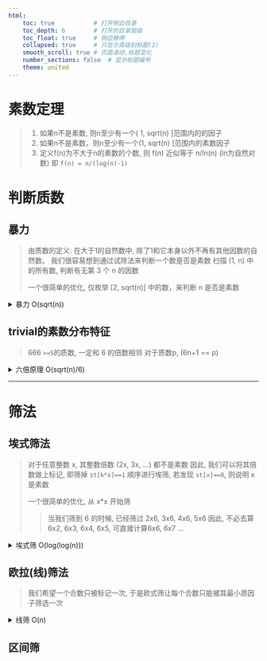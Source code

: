 ```yaml
---
html:
    toc: true           # 打开侧边目录
    toc_depth: 6        # 打开的目录层级
    toc_float: true     # 侧边悬停
    collapsed: true     # 只显示高级别标题(2)
    smooth_scroll: true # 页面滚动,标题变化
    number_sections: false  # 显示标题编号
    theme: united
--- 
```


# 素数定理
> 1. 如果n不是素数, 则n至少有一个( 1, sqrt(n) ]范围内的的因子
> 2. 如果n不是素数，则n至少有一个(1, sqrt(n) ]范围内的素数因子
> 3. 定义f(n)为不大于n的素数的个数, 则 f(n) 近似等于 n/ln(n) (ln为自然对数)
>   即 `f(n) = n/(log(n)-1)`

# 判断质数

## 暴力
> 由质数的定义: 在大于1的自然数中, 除了1和它本身以外不再有其他因数的自然数。
> 我们很容易想到通过试除法来判断一个数是否是素数
> 扫描 (1, n) 中的所有数, 判断有无第 3 个 n 的因数
>
> 一个很简单的优化, 仅枚举 [2, sqrt(n)] 中的数，来判断 n 是否是素数

<details><summary>暴力 O(sqrt(n))</summary>

```cpp
bool is_prime(int x){
    if (x<2) return 0;          // 素数严格大于 1
    for(int i=2; i<=x/i; i++)
        if(x%i==0) return 0;    // 出现第三个因数
    return 1;
}
```
</details>

## trivial的素数分布特征

> 666
> `>=5`的质数, 一定和 6 的倍数相邻
> 对于质数p, (6n+1 == p)

<details><summary>六倍原理 O(sqrt(n)/6)</summary>

```cpp
bool is_prime(LL x){
    if(x==2 || x==3   || x==5   ) return 1;
    if(x<2  ||(x%6!=1 && x%6!=5)) return 0; // 不与6的倍数相邻 
    for(LL i=5; i<=x/i; i+=6)  // 与6相邻, 但又有了因子 
        if(x%i==0 || x%(i+2)==0) return 0;
    return 1;
}
```
</details>

---

# 筛法

## 埃式筛法
> 对于任意整数 x, 其整数倍数 (2x, 3x, ...) 都不是素数
> 因此, 我们可以将其倍数做上标记, 即筛掉 `st[k*x]==1`
> 顺序进行埃筛, 若发现 `st[x]==0`, 则说明 x 是素数
>
> 一个很简单的优化, 从 x*x 开始筛
> > 当我们筛到 6 的时候, 
> > 已经筛过 2x6, 3x6, 4x6, 5x6
> > 因此, 不必去算 6x2, 6x3, 6x4, 6x5, 可直接计算6x6, 6x7 ...   

<details><summary>埃式筛 O(log(log(n)))</summary>

```cpp
bool st[N]={1, 1};  // 0,1不是素数
int primes[N];

void make_primes(int n){// 生成 n 以内的素数
    for(int i=2; i<=n; i++){
        if(!st[i]) primes[++(*primes)]=i;  // 登记素数
        else continue;  // 被筛过
        for(int j=i; j<=n/i; j++)
            st[j*i]=1;
    }
}
```
</details>


## 欧拉(线)筛法

> 我们希望一个合数只被标记一次, 于是欧式筛让每个合数只能被其最小质因子筛选一次

<details><summary>线筛 O(n)</summary>

```cpp
bool st[N]={1, 1};  // 0,1不是素数
int primes[N];

void make_primes(int n){// 生成 n 以内的素数
    for(int i=2; i<=n; i++){
        if(!st[i]) primes[++(*primes)]=i;   // 登记素数
        for(int j=1; j<=(*primes) && primes[j]<=n/i; j++){
            st[primes[j]*i]=1;              // 筛掉
            if(i%primes[j]==0) break;       // i 是 primes[j] 的倍数
        }   // 如果 i 是 primes[j] 的倍数, primes[j] 就是其最小质因子
    }       // 因此, 我们不必用其他质因子去筛了
}
```
</details>

## 区间筛
